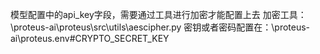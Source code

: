 模型配置中的api_key字段，需要通过工具进行加密才能配置上去
加密工具：\proteus-ai\proteus\src\utils\aescipher.py
密钥或者密码配置在：\proteus-ai\proteus\.env#CRYPTO_SECRET_KEY